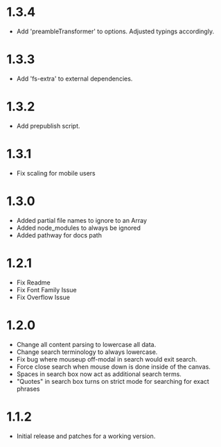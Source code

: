 # 1.3.4

- Add 'preambleTransformer' to options. Adjusted typings accordingly.

# 1.3.3

- Add 'fs-extra' to external dependencies.

# 1.3.2

- Add prepublish script.

# 1.3.1

- Fix scaling for mobile users

# 1.3.0

- Added partial file names to ignore to an Array
- Added node_modules to always be ignored
- Added pathway for docs path

# 1.2.1

- Fix Readme
- Fix Font Family Issue
- Fix Overflow Issue

# 1.2.0

- Change all content parsing to lowercase all data.
- Change search terminology to always lowercase.
- Fix bug where mouseup off-modal in search would exit search.
- Force close search when mouse down is done inside of the canvas.
- Spaces in search box now act as additional search terms.
- "Quotes" in search box turns on strict mode for searching for exact phrases

# 1.1.2

- Initial release and patches for a working version.